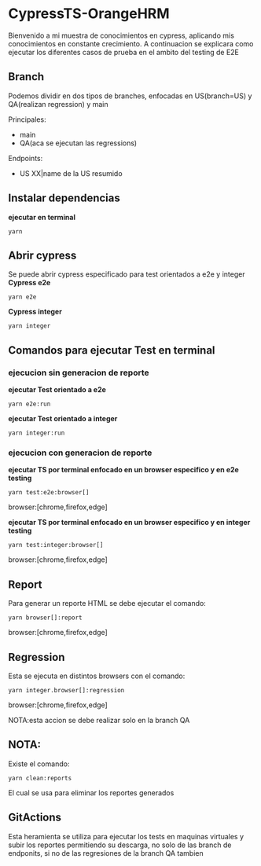 # CypressTS-OrangeHRM
Bienvenido a mi muestra de conocimientos en cypress, aplicando mis conocimientos en constante crecimiento.
A continuacion se explicara como ejecutar los diferentes casos de prueba en el ambito del testing de E2E
## Branch

Podemos dividir en dos tipos de branches, enfocadas en US(branch=US) y QA(realizan regression) y main

Principales:
* main
* QA(aca se ejecutan las regressions)

Endpoints:
* US XX|name de la US resumido

## Instalar dependencias

**ejecutar en terminal**
```
yarn
````

## Abrir cypress

Se puede abrir cypress especificado para test orientados a e2e y integer 
**Cypress e2e**
```
yarn e2e
````

**Cypress integer**
```
yarn integer
````

## Comandos para ejecutar Test en terminal

### ejecucion sin generacion de reporte

**ejecutar Test orientado a e2e**
```
yarn e2e:run
````

**ejecutar Test orientado a integer**
```
yarn integer:run
````

### ejecucion con generacion de reporte

**ejecutar TS por terminal enfocado en un browser especifico y en e2e testing**
```
yarn test:e2e:browser[]
````
browser:[chrome,firefox,edge]

**ejecutar TS por terminal enfocado en un browser especifico y en integer testing**
```
yarn test:integer:browser[]
````
browser:[chrome,firefox,edge]

## Report

Para generar un reporte HTML se debe ejecutar el comando:
```
yarn browser[]:report
````
browser:[chrome,firefox,edge]

## Regression

Esta se ejecuta en distintos browsers con el comando:
```
yarn integer.browser[]:regression
````
browser:[chrome,firefox,edge]

NOTA:esta accion se debe realizar solo en la branch QA

## NOTA:

Existe el comando:
```
yarn clean:reports
````
El cual se usa para eliminar los reportes generados


## GitActions

Esta heramienta se utiliza para ejecutar los tests en maquinas virtuales y subir los reportes permitiendo su descarga, no solo de las branch de endponits, si no de las regresiones de la branch QA tambien


